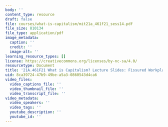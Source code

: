 ```yaml
---
body: ''
content_type: resource
draft: false
file: courses/what-is-capitalism/mit21a_461f21_sess14.pdf
file_size: 810134
file_type: application/pdf
image_metadata:
  caption: ''
  credit: ''
  image-alt: ''
learning_resource_types: []
license: https://creativecommons.org/licenses/by-nc-sa/4.0/
resourcetype: Document
title: '21A.461F21 What is Capitalism? Lecture Slides: Fissured Workplace'
uid: 8ca39724-47b9-49be-a5a3-0860543d4ca6
video_files:
  video_captions_file: ''
  video_thumbnail_file: ''
  video_transcript_file: ''
video_metadata:
  video_speakers: ''
  video_tags: ''
  youtube_description: ''
  youtube_id: ''
---
```

